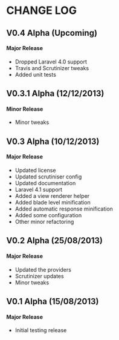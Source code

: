CHANGE LOG
==========


## V0.4 Alpha (Upcoming)
#### Major Release

* Dropped Laravel 4.0 support
* Travis and Scrutinizer tweaks
* Added unit tests


## V0.3.1 Alpha (12/12/2013)
#### Minor Release

* Minor tweaks


## V0.3 Alpha (10/12/2013)
#### Major Release

* Updated license
* Updated scrutiniser config
* Updated documentation
* Laravel 4.1 support
* Added a view renderer helper
* Added blade level minification
* Added automatic response minification
* Added some configuration
* Other minor refactoring


## V0.2 Alpha (25/08/2013)
#### Major Release

* Updated the providers
* Scrutinizer updates
* Minor tweaks


## V0.1 Alpha (15/08/2013)
#### Major Release

* Initial testing release
